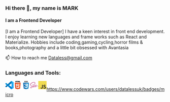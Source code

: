 ### Hi there 👋, my name is MARK
#### I am a Frontend Developer
[I am a Frontend Developer]
I have a keen interest in front end development. I enjoy learning new languages and frame works such as React and Materialize. 
Hobbies include coding,gaming,cycling,horror films & books,photography and a little bit obsessed with Avantasia


📫 How to reach me Dataless@gmail.com


### Languages and Tools:

<img align="left" alt="Visual Studio Code" width="26px" src="https://raw.githubusercontent.com/github/explore/80688e429a7d4ef2fca1e82350fe8e3517d3494d/topics/visual-studio-code/visual-studio-code.png" />
<img align="left" alt="HTML5" width="26px" src="https://raw.githubusercontent.com/github/explore/80688e429a7d4ef2fca1e82350fe8e3517d3494d/topics/html/html.png" />
<img align="left" alt="CSS3" width="26px" src="https://raw.githubusercontent.com/github/explore/80688e429a7d4ef2fca1e82350fe8e3517d3494d/topics/css/css.png" />
<img align="left" alt="Sass" width="26px" src="https://raw.githubusercontent.com/github/explore/80688e429a7d4ef2fca1e82350fe8e3517d3494d/topics/sass/sass.png" />
<img align="left" alt="JavaScript" width="26px" src="https://raw.githubusercontent.com/github/explore/80688e429a7d4ef2fca1e82350fe8e3517d3494d/topics/javascript/javascript.png" 
<br />

<img>https://www.codewars.com/users/datalessuk/badges/micro</img>
<!---
datalessuk/datalessuk is a ✨ special ✨ repository because its `README.md` (this file) appears on your GitHub profile.
You can click the Preview link to take a look at your changes.
--->
